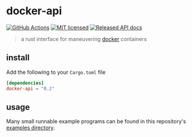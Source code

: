 # docker-api

[![GitHub Actions](https://github.com/wojciechkepka/docker-api-rs/workflows/Main/badge.svg)](https://github.com/wojciechkepka/docker-api-rs/actions) [![MIT licensed](https://img.shields.io/badge/license-MIT-blue.svg)](./LICENSE) [![Released API docs](https://docs.rs/docker-api-rs/badge.svg)](http://docs.rs/docker-api-rs)

> a rust interface for maneuvering [docker](https://www.docker.com/) containers

## install

Add the following to your `Cargo.toml` file

```toml
[dependencies]
docker-api = "0.2"
```

## usage

Many small runnable example programs can be found in this repository's [examples directory](https://github.com/wojciechkepka/docker-api-rs/tree/master/examples).

